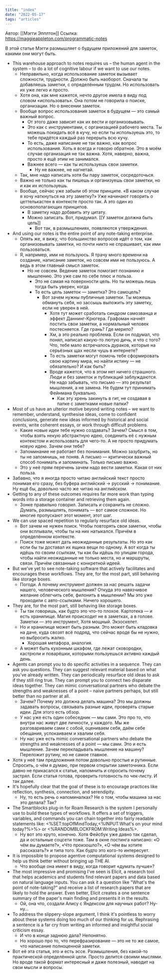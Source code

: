 ```yaml
---
title: "index"
date: "2022-05-17"
tags: "articles"
---
```

Автор: [[Мэгги Эпплтон]]
Ссылка: https://maggieappleton.com/programmatic-notes

В этой статье Мэгги размышляет о будущем приложений для заметок, какими они могут быть.

- This warehouse approach to notes requires us – the human agent in the system – to do a lot of cognitive labour if we want to use our notes.
	- Неправильно, когда использование заметок вызывает сложности, трудности. Должно быть наоборот. Сначала ты добавляешь заметки, с определённым трудом. Но использовать их уже легко и просто. 
	- Хотя она, как мне кажется, нечто другое имела в виду под словом «использовать». Она потом не говорила о поиске, организации. Но о внесении заметок.
	- Вообще вопрос использования заметок в будущем — это самый важный вопрос. 
		- От этого даже зависит как их вести и организовывать. 
		- Это как с инструментами, с организацией рабочего места. Ты можешь покидать всё в кучу, но если ты используешь это, то тебе придётся каждый раз перерыть всю кучу. 
		- То есть, даже написание не так важно, как вопрос использования. Хоть я всегда и говорю обратное. Это в моём случае организация не так важна. Хотя, наверно, важна, просто я ещё этим не занимался.
		- Важнее всего — как ты используешь свои заметки.
			- Ну не важнее, не нагнетай. 
	- Так, мне надо написать хотя бы пару заметок, сосредоточься. 
	- Важно не только как ты пишешь и организуешь свои заметки, но и как их используешь.
	- Вообще, сейчас уже забыли об этом принципе. «В каком случае я хочу наткнуться на эту заметку?» Уже начинают говорить о цеттелькастен в контексте просто так. А это один из основополагающих принципов. 
		- В заметку надо добавить эту цитату. 
		- Можно записать. Вот, придумал. [[У заметок должна быть цель]]
			- Вот так, в размышлениях, появляются утверждения. 
- And using our notes is the entire point of any note-taking enterprise.
	- Опять же, я вижу, что большинство вопросов идёт о том, как организовывать заметки, но почти никто не спрашивает, как ими пользоваться. 
	- Я, например, ими не пользуюсь. Я трачу много времени на создание, написание заметок, но совсем ими не пользуюсь. А ведь в этом главный смысл заметок. 
		- Но не совсем. Ведение заметок помогает познанию и мышлению. Это уже сам по себе плюс и польза. 
			- Это не самая на поверхности цель. Но ты можешь лишь тогда быть уверен, когда 
			- То есть цель заметок — заметка? Это самоцель?
				- Вот зачем нужны публичные заметки. Ты можешь обмануть себя, но зассышь выложить эту заметку, если не уверен в ней. 
					- Хотя тут может сработать синдром самозванца и эффект Даннинг-Крюгера. Графоман начнёт постить свои заметки, а нормальный человек постесняется. Где грань? Где мерило?
					- Хм, а это реально проблема. Если он подумал, что понял, написал какую-то лютую дичь, и что с того? Что, тебе мало встречалось дураков, которые на серьёзных щах несли чушь в интернете?
					- То есть заметки могут помочь тебе сформировать свою картину мира, но найти истину — не обязательно? И как быть?
					- Вроде кажется, что в этом нет ничего страшного. Люди и без заметок и публикаций заблуждаются. Не надо забывать, что письмо — это результат мышления, а не замена. Не будем тут принимать Фейнмана буквально. 
						- Как эту хрень закинуть в гит, не создавая в папке с заметками новые папки?
- Most of us have an ulterior motive beyond writing notes – we want to remember, understand, synthesise ideas, come to confident conclusions, generate new ideas informed by historical and social events, write coherent essays, or work through difficult problems.
	- Какие новые идеи тебе нужно создавать? Зачем? Смысл в том, чтобы взять некую абстрактную идею, соединить её с нужным контекстом и использовать для чего-то. А не просто придумать новую идею. Зачем они тебе?
	- Запоминание не работает без понимания. Можно зазубрить, но ты не запомнишь, не поняв. А письмо — критически важный способ понимать и запоминать. Только письмо важно. 
	- Это у неё прям перечень зачем надо вести заметки. Какая от них польза. 
- Забавно, что я иногда просто читаю английский текст просто понимая его сразу, без буфера английский → русский → понимание. Ну ещё бы, довольно часто же читаю на английском. 
- Getting to any of these outcomes requires far more work than typing words into a storage container and retrieving them again.
	- Зонке правильно говорил. Записать и сохранить не сложно. Думать, размышлять, понимать — вот самое сложное. Но многие пропускают этот момент, этот шаг. 
- We can use spaced repetition to regularly resurface old ideas.
	- Вот зачем не нужен поиск. Чтобы повторять свои заметки, чтобы они всплывали, чтобы ты на них натыкался. Причём в определённом контексте. 
	- Поиск тоже может дать неожиданные результаты. Но это как если бы ты доставал их ящика вещи по одному. А вот когда ты идёшь по своим ссылкам, ты как бы идёшь по улицам города, чтобы найти неожиданные не только места, но и маршруты, связи. Причём связанные с конкретной идеей. 
- But we've yet to see note-taking software that actively facilitates and encourages these workflows. They are, for the most part, still behaving like storage boxes.
	- Погоди. А почему инструмент должен за нас решать задачи нашего, человеческого мышления? Откуда это навязчивое желание облегчить себе, филонить в мышлении? Мы это уже проходили с авто-ссылками. Ничего хорошего. 
- They are, for the most part, still behaving like storage boxes.
	- Ты так говоришь, как будто это что-то плохое. Картотека — и есть хранилище. Магия происходит не в заметках, а в голове. Заметки — это инструмент, Хотя мощный. Экзоскелет. 
	- Но и хранилище может быть разным. Это может быть кладовка на даче, куда свозят всё подряд, что сейчас вроде бы не нужно, но выбросить жалко. 
		- Хорошая метафора, аналогия. 
	- А может быть кухонным шкафом, где лежат сковородки, кастрюли и поварёшки, которыми пользуешься активно каждый день. 
- Agents can prompt you to do specific activities in a sequence. They can ask you questions. They can suggest relevant material based on what you've already written. They can periodically resurface old ideas to ask if they still ring true. They can prompt you to connect two disparate ideas together. They can mimic conversational partners who debate the strengths and weaknesses of a point – naive partners perhaps, but still better than no partner at all.
	- Зачем? Почему это должна делать машина? Это мы должны задавать вопросы, связывать разные идеи, проверять старые идеи. Для этого есть обзор. 
	- У нас уже есть один собеседник — мы сами. Это про то, что внутри нас живут две личности, у каждого. Мы же разговариваем сами с собой, оцениваем себя, даём себе обещания, успокаиваем и хвалим себя. 
	- Ну нас уже есть mimic conversational partners who debate the strengths and weaknesses of a point — мы сами. Это и есть мышление. Зачем перекладывать мышление на машину? Переложит рутину, но не самое главное. 
- Хотя у неё там предложения потом довольно простые и рутинные. Спросить, о чём я думаю, при первом открытии заметочника. Если давно не прикасался к статье, напомнить и спросить почему застрял. Если статья готова, проверить готовность по чек-листу. И так далее.
- It's hopefully clear that the goal of these is to encourage practices like reflection, synthesis, connection, and serendipity.
	- Ну, то есть речь о напоминалках? Не о том, чтобы машина за нас это делала? Так?
- The Smartblocks plug-in for Roam Research is the system I personally use to build these types of workflows. It offers a set of triggers, variables, and commands you can chain together into fairly readable statements like: <%SET:topOfMindToday,<%INPUT:What's on your mind today?%>%> or <%RANDOMBLOCKFROM:Writing Ideas%>.
	- Ну вот это круто, конечно. Хотя Фейсбук уже давно так сделал, да и остальные соцсети тоже. Там в окне постинга написано: «О чём вы думаете?», «Что произошло?», «О чём вы хотите рассказать?» и типа того. Как будто это кого-то интересует. 
- It is impossible to propose agentive computational systems designed to help us think better without bringing up THE AI.
	- Что вообще она имеет в виду, когда говорит «думать лучше»?
- The most impressive and promising I've seen is Elicit, a research tool that helps academics and students find relevant papers and data based on natural language inputs. You can ask it a question like "What's the point of note-taking?” and receive a list of research papers that are likely to hold the answer. Even better, Elicit creates a one sentence summary of the paper's main finding and presents it in the results.
	- Ой, она что, создали Алису с Яндексом для научных работ? Ну-ну…
- To address the slippery-slope argument, I think it's pointless to worry about these systems doing too much of our thinking for us. Rephrasing a sentence is a far cry from writing an informed and insightful social criticism essay.
	- И что в конце заднюю дала? Непонятно. 
	- Но хорошо про то, что перефразирование — это не то же самое, что написание полноценной заметки. 
- Вот её эта статья, это и есть эссе. Размышления, без какой-то практической определённой цели. Просто делится своими мыслями. Но вроде такой формат интересный и даже полезный, наводит на свои мысли и вопросы. 

